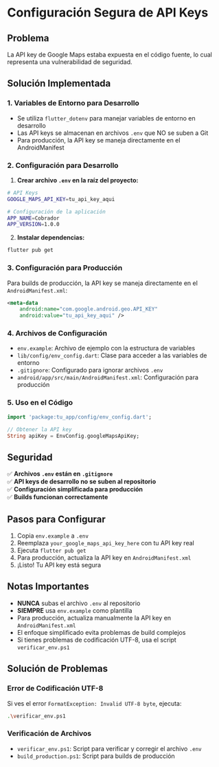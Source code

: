 # Configuración Segura de API Keys

## Problema
La API key de Google Maps estaba expuesta en el código fuente, lo cual representa una vulnerabilidad de seguridad.

## Solución Implementada

### 1. Variables de Entorno para Desarrollo
- Se utiliza `flutter_dotenv` para manejar variables de entorno en desarrollo
- Las API keys se almacenan en archivos `.env` que NO se suben a Git
- Para producción, la API key se maneja directamente en el AndroidManifest

### 2. Configuración para Desarrollo

1. **Crear archivo `.env` en la raíz del proyecto:**
```bash
# API Keys
GOOGLE_MAPS_API_KEY=tu_api_key_aqui

# Configuración de la aplicación
APP_NAME=Cobrador
APP_VERSION=1.0.0
```

2. **Instalar dependencias:**
```bash
flutter pub get
```

### 3. Configuración para Producción

Para builds de producción, la API key se maneja directamente en el `AndroidManifest.xml`:

```xml
<meta-data
    android:name="com.google.android.geo.API_KEY"
    android:value="tu_api_key_aqui" />
```

### 4. Archivos de Configuración

- `env.example`: Archivo de ejemplo con la estructura de variables
- `lib/config/env_config.dart`: Clase para acceder a las variables de entorno
- `.gitignore`: Configurado para ignorar archivos `.env`
- `android/app/src/main/AndroidManifest.xml`: Configuración para producción

### 5. Uso en el Código

```dart
import 'package:tu_app/config/env_config.dart';

// Obtener la API key
String apiKey = EnvConfig.googleMapsApiKey;
```

## Seguridad

✅ **Archivos `.env` están en `.gitignore`**  
✅ **API keys de desarrollo no se suben al repositorio**  
✅ **Configuración simplificada para producción**  
✅ **Builds funcionan correctamente**

## Pasos para Configurar

1. Copia `env.example` a `.env`
2. Reemplaza `your_google_maps_api_key_here` con tu API key real
3. Ejecuta `flutter pub get`
4. Para producción, actualiza la API key en `AndroidManifest.xml`
5. ¡Listo! Tu API key está segura

## Notas Importantes

- **NUNCA** subas el archivo `.env` al repositorio
- **SIEMPRE** usa `env.example` como plantilla
- Para producción, actualiza manualmente la API key en `AndroidManifest.xml`
- El enfoque simplificado evita problemas de build complejos
- Si tienes problemas de codificación UTF-8, usa el script `verificar_env.ps1`

## Solución de Problemas

### Error de Codificación UTF-8
Si ves el error `FormatException: Invalid UTF-8 byte`, ejecuta:
```bash
.\verificar_env.ps1
```

### Verificación de Archivos
- `verificar_env.ps1`: Script para verificar y corregir el archivo `.env`
- `build_production.ps1`: Script para builds de producción 